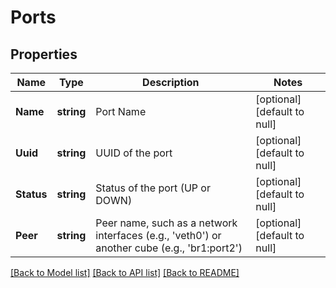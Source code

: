 # Ports

## Properties
Name | Type | Description | Notes
------------ | ------------- | ------------- | -------------
**Name** | **string** | Port Name | [optional] [default to null]
**Uuid** | **string** | UUID of the port | [optional] [default to null]
**Status** | **string** | Status of the port (UP or DOWN) | [optional] [default to null]
**Peer** | **string** | Peer name, such as a network interfaces (e.g., &#39;veth0&#39;) or another cube (e.g., &#39;br1:port2&#39;) | [optional] [default to null]

[[Back to Model list]](../README.md#documentation-for-models) [[Back to API list]](../README.md#documentation-for-api-endpoints) [[Back to README]](../README.md)


